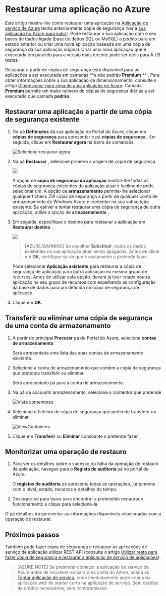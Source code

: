 <properties 
    pageTitle="Restaurar uma aplicação no Azure" 
    description="Saiba como restaurar a sua aplicação a partir de uma cópia de segurança." 
    services="app-service" 
    documentationCenter="" 
    authors="cephalin" 
    manager="wpickett" 
    editor="jimbe"/>

<tags 
    ms.service="app-service" 
    ms.workload="na" 
    ms.tgt_pltfrm="na" 
    ms.devlang="na" 
    ms.topic="article" 
    ms.date="07/06/2016" 
    ms.author="cephalin"/>

# <a name="restore-an-app-in-azure"></a>Restaurar uma aplicação no Azure

Este artigo mostra-lhe como restaurar uma aplicação na [Aplicação de serviço de Azure](../app-service/app-service-value-prop-what-is.md) tenha anteriormente cópia de segurança (ver a [sua aplicação no Azure para subir](web-sites-backup.md)). Pode restaurar a sua aplicação com o seu bases de dados ligada (base de dados SQL ou MySQL) a pedido para um estado anterior ou criar uma nova aplicação baseada em uma cópia de segurança da sua aplicação original. Criar uma nova aplicação que é executada em paralelo para a versão mais recente pode ser úteis para A / B testes.

Restaurar a partir de cópias de segurança está disponível para as aplicações a ser executada em camadas **e não padrão **Premium** ** . Para obter informações sobre a sua aplicação de dimensionamento, consulte o artigo [Dimensionar para cima de uma aplicação no Azure](web-sites-scale.md). Camada **Premium** permite um maior número de cópias de segurança diárias a ser executado que camada **padrão** .

<a name="PreviousBackup"></a>
## <a name="restore-an-app-from-an-existing-backup"></a>Restaurar uma aplicação a partir de uma cópia de segurança existente

1. No pá **Definições** da sua aplicação no Portal do Azure, clique em **cópias de segurança** para apresentar o pá **cópias de segurança** . Em seguida, clique em **Restaurar agora** na barra de comandos. 
    
    ![Selecione restaurar agora][ChooseRestoreNow]

3. Na pá **Restaurar** , selecione primeiro a origem de cópia de segurança. 

    ![](./media/web-sites-restore/021ChooseSource.png)
    
    A opção de **cópia de segurança da aplicação** mostra-lhe todas as cópias de segurança existentes da aplicação atual e facilmente pode selecionar um. 
    A opção de **armazenamento** permite-lhe selecionar qualquer ficheiro ZIP cópia de segurança a partir de qualquer conta de armazenamento do Windows Azure e contentor na sua subscrição existente. 
    Se estiver a tentar restaurar uma cópia de segurança de outra aplicação, utilize a opção de **armazenamento** .

4. Em seguida, especifique o destino para restaurar a aplicação em **Restaurar destino**.

    ![](./media/web-sites-restore/022ChooseDestination.png)
    
    >[AZURE.WARNING] Se escolher **Substituir**, todos os dados existentes na sua aplicação atual serão apagados. Antes de clicar em **OK**, certifique-se de que é exatamente o pretende fazer.
    
    Pode selecionar **Aplicação existente** para restaurar a cópia de segurança de aplicação para outra aplicação no mesmo grupo de recursos. Antes de utilizar esta opção, deverá já tiver criado noutra aplicação no seu grupo de recursos com espelhando as configuração da base de dados para um definida na cópia de segurança de aplicação. 
    
5. Clique em **OK**.

<a name="StorageAccount"></a>
## <a name="download-or-delete-a-backup-from-a-storage-account"></a>Transferir ou eliminar uma cópia de segurança de uma conta de armazenamento
    
1. A partir do principal **Procurar** pá do Portal do Azure, selecione **contas de armazenamento**.
    
    Será apresentada uma lista das suas contas de armazenamento existente. 
    
2. Selecione a conta de armazenamento que contém a cópia de segurança que pretende transferir ou eliminar.
    
    Será apresentado pá para a conta de armazenamento.

3. Na pá de accountn armazenamento, selecione o contentor que pretende
    
    ![Vista contentores][ViewContainers]

4. Selecione o ficheiro de cópia de segurança que pretende transferir ou eliminar.

    ![ViewContainers](./media/web-sites-restore/03ViewFiles.png)

5. Clique em **Transferir** ou **Eliminar** consoante o pretende fazer.  

<a name="OperationLogs"></a>
## <a name="monitor-a-restore-operation"></a>Monitorizar uma operação de restauro
    
1. Para ver os detalhes sobre o sucesso ou falha da operação de restauro de aplicação, navegue para o **Registo de auditoria** pá no portal do Azure. 
    
    O **registos de auditoria** pá apresenta todas as operações, juntamente com o nível, estado, recursos e detalhes do tempo.
    
2. Desloque-se para baixo para encontrar a pretendida restaurar o funcionamento e clique para selecioná-la.

O pá detalhes irá apresentar as informações disponíveis relacionadas com a operação de restaurar.
    
## <a name="next-steps"></a>Próximos passos

Também pode fazer cópia de segurança e restaurar as aplicações de serviço de aplicação utilizar REST API (consulte o artigo [Utilizar resto para fazer cópia de segurança e restaurar a aplicação de serviço de aplicações](websites-csm-backup.md)).

>[AZURE.NOTE] Se pretender começar a aplicação de serviço de Azure antes de inscrever-se para uma conta do Azure, aceda ao [Tentar aplicação de serviço](http://go.microsoft.com/fwlink/?LinkId=523751), onde imediatamente pode criar uma aplicação web do starter curto na aplicação de serviço. Sem cartões de crédito necessários; sem compromissos.


<!-- IMAGES -->
[ChooseRestoreNow]: ./media/web-sites-restore/02ChooseRestoreNow.png
[ViewContainers]: ./media/web-sites-restore/03ViewContainers.png
[StorageAccountFile]: ./media/web-sites-restore/02StorageAccountFile.png
[BrowseCloudStorage]: ./media/web-sites-restore/03BrowseCloudStorage.png
[StorageAccountFileSelected]: ./media/web-sites-restore/04StorageAccountFileSelected.png
[ChooseRestoreSettings]: ./media/web-sites-restore/05ChooseRestoreSettings.png
[ChooseDBServer]: ./media/web-sites-restore/06ChooseDBServer.png
[RestoreToNewSQLDB]: ./media/web-sites-restore/07RestoreToNewSQLDB.png
[NewSQLDBConfig]: ./media/web-sites-restore/08NewSQLDBConfig.png
[RestoredContosoWebSite]: ./media/web-sites-restore/09RestoredContosoWebSite.png
[DashboardOperationLogsLink]: ./media/web-sites-restore/10DashboardOperationLogsLink.png
[ManagementServicesOperationLogsList]: ./media/web-sites-restore/11ManagementServicesOperationLogsList.png
[DetailsButton]: ./media/web-sites-restore/12DetailsButton.png
[OperationDetails]: ./media/web-sites-restore/13OperationDetails.png
 
